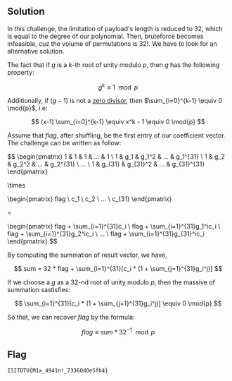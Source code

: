 ## Solution
In this challenge, the limitation of payload's length is reduced to $32$, which is equal to the degree of our polynomial. Then, bruteforce becomes infeasible, cuz the volume of permutations is $32!$. We have to look for an alternative solution.       

The fact that if $g$ is a $k$-th root of unity modulo $p$, then $g$ has the following property:

$$
g^k \equiv 1 \mod{p}
$$

Additionally, if $(g-1)$ is not a [zero divisor](https://en.wikipedia.org/wiki/Zero_divisor), then $\sum_{i=0}^{k-1} \equiv 0 \mod{p}$, i.e:

$$
(x-1) \sum_{i=0}^{k-1} \equiv x^k - 1 \equiv 0 \mod{p}
$$

Assume that $flag$, after shuffling, be the first entry of our coefficient vector. The challenge can be written as follow:

$$
\begin{pmatrix}
1 & 1 & 1 & ... & 1 \\
1 & g_1 & g_1^2 & ... & g_1^{31} \\
1 & g_2 & g_2^2 & ... & g_2^{31} \\
... \\
1 & g_{31} & g_{31}^2 & ... & g_{31}^{31}
\end{pmatrix}

\times

\begin{pmatrix}
flag \\
c_1 \\
c_2 \\
... \\
c_{31}
\end{pmatrix}

=

\begin{pmatrix}
flag + \sum_{i=1}^{31}c_i \\
flag + \sum_{i=1}^{31}g_1^ic_i \\
flag + \sum_{i=1}^{31}g_2^ic_i \\
... \\
flag + \sum_{i=1}^{31}g_{31}^ic_i
\end{pmatrix}
$$

By computing the summation of result vector, we have,

$$
sum = 32 * flag + \sum_{i=1}^{31}[c_i * (1 + \sum_{j=1}^{31}g_i^j)]
$$

If we choose a $g$ as a $32$-nd root of unity modulo $p$, then the massive of summation sastisfies:

$$
\sum_{i=1}^{31}[c_i * (1 + \sum_{j=1}^{31}g_i^j)] \equiv 0 \mod{p}
$$

So that, we can recover $flag$ by the formula:

$$
flag \equiv sum * 32^{-1} \mod{p}
$$
## Flag
```
ISITDTU{M1x_4941n!_73360d0e5fb4}  
```